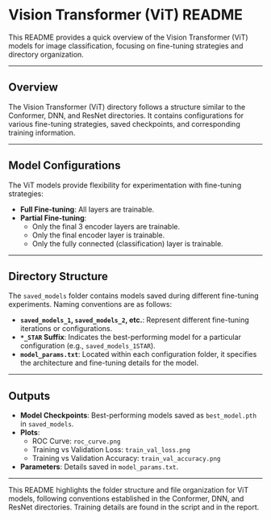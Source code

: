 # Vision Transformer (ViT) README

This README provides a quick overview of the Vision Transformer (ViT) models for image classification, focusing on fine-tuning strategies and directory organization.

---

## Overview

The Vision Transformer (ViT) directory follows a structure similar to the Conformer, DNN, and ResNet directories. It contains configurations for various fine-tuning strategies, saved checkpoints, and corresponding training information.

---

## Model Configurations

The ViT models provide flexibility for experimentation with fine-tuning strategies:

- **Full Fine-tuning**: All layers are trainable.
- **Partial Fine-tuning**:
  - Only the final 3 encoder layers are trainable.
  - Only the final encoder layer is trainable.
  - Only the fully connected (classification) layer is trainable.

---

## Directory Structure

The `saved_models` folder contains models saved during different fine-tuning experiments. Naming conventions are as follows:

- **`saved_models_1`, `saved_models_2`, etc.**: Represent different fine-tuning iterations or configurations.
- **`*_STAR` Suffix**: Indicates the best-performing model for a particular configuration (e.g., `saved_models_1STAR`).
- **`model_params.txt`**: Located within each configuration folder, it specifies the architecture and fine-tuning details for the model.

---

## Outputs

- **Model Checkpoints**: Best-performing models saved as `best_model.pth` in `saved_models`.
- **Plots**:
  - ROC Curve: `roc_curve.png`
  - Training vs Validation Loss: `train_val_loss.png`
  - Training vs Validation Accuracy: `train_val_accuracy.png`
- **Parameters**: Details saved in `model_params.txt`.

---

This README highlights the folder structure and file organization for ViT models, following conventions established in the Conformer, DNN, and ResNet directories. Training details are found in the script and in the report.
